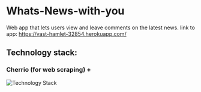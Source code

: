 # Whats-News-with-you
Web app that lets users view and leave comments on the latest news.
link to app: https://vast-hamlet-32854.herokuapp.com/

## Technology stack:

### Cherrio (for web scraping) +
![Technology Stack](http://parseobjects.com/wp-content/uploads/2017/06/feature-img-1-723x334.png)
